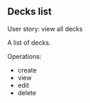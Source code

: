 ## Decks list
User story: view all decks

A list of decks. 

Operations:
- create
- view
- edit
- delete